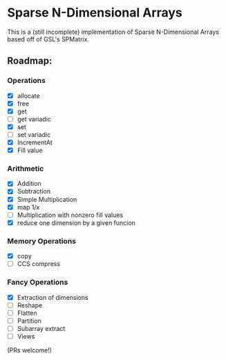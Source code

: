 # Sparse N-Dimensional Arrays

This is a (still incomplete) implementation of Sparse N-Dimensional Arrays based off of GSL's SPMatrix.

## Roadmap:
### Operations
- [X] allocate
- [X] free
- [X] get
- [ ] get variadic
- [X] set
- [ ] set variadic
- [X] IncrementAt
- [X] Fill value

### Arithmetic
- [X] Addition
- [X] Subtraction
- [X] Simple Multiplication
- [X] map 1/x
- [ ] Multiplication with nonzero fill values
- [X] reduce one dimension by a given funcion

### Memory Operations
- [X] copy
- [ ] CCS compress

### Fancy Operations
- [X] Extraction of dimensions
- [ ] Reshape
- [ ] Flatten
- [ ] Partition
- [ ] Subarray extract
- [ ] Views

(PRs welcome!)
